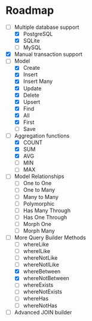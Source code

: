# Roadmap

- [ ] Multiple database support
    * [x] PostgreSQL
    * [x] SQLite
    * [ ] MySQL
- [x] Manual transaction support
- [ ] Model
    * [x] Create
    * [x] Insert
    * [x] Insert Many
    * [x] Update
    * [x] Delete
    * [x] Upsert
    * [x] Find
    * [x] All
    * [x] First
    * [ ] Save
- [ ] Aggregation functions
    * [x] COUNT
    * [x] SUM
    * [x] AVG
    * [ ] MIN
    * [ ] MAX
- [ ] Model Relationships
    * [ ] One to One
    * [ ] One to Many
    * [ ] Many to Many
    * [ ] Polymorphic
    * [ ] Has Many Through
    * [ ] Has One Through
    * [ ] Morph One
    * [ ] Morph Many
- [ ] More Query Builder Methods
    * [ ] whereLike
    * [ ] whereILike
    * [ ] whereNotLike
    * [ ] whereNotILike
    * [x] whereBetween
    * [x] whereNotBetween
    * [ ] whereExists
    * [ ] whereNotExists
    * [ ] whereHas
    * [ ] whereNotHas
- [ ] Advanced JOIN builder
